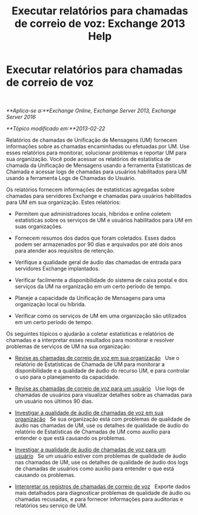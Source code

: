 ﻿---
title: 'Executar relatórios para chamadas de correio de voz: Exchange 2013 Help'
TOCTitle: Executar relatórios para chamadas de correio de voz
ms:assetid: 3a292d85-ce0f-4c15-b8f2-d1fc92965437
ms:mtpsurl: https://technet.microsoft.com/pt-br/library/JJ659062(v=EXCHG.150)
ms:contentKeyID: 50556184
ms.date: 05/22/2018
mtps_version: v=EXCHG.150
ms.translationtype: MT
---

# Executar relatórios para chamadas de correio de voz

 

_**Aplica-se a:**Exchange Online, Exchange Server 2013, Exchange Server 2016_

_**Tópico modificado em:**2013-02-22_

Relatórios de chamadas de Unificação de Mensagens (UM) fornecem informações sobre as chamadas encaminhadas ou efetuadas por UM. Use esses relatórios para monitorar, solucionar problemas e reportar UM para sua organização. Você pode acessar os relatórios de estatística de chamada da Unificação de Mensagens usando a ferramenta Estatísticas de Chamada e acessar logs de chamadas para usuários habilitados para UM usando a ferramenta Logs de Chamadas do Usuário.

Os relatórios fornecem informações de estatísticas agregadas sobre chamadas para servidores Exchange e chamadas para usuários habilitados para UM em sua organização. Estes relatórios:

  - Permitem que administradores locais, híbridos e online coletem estatísticas sobre os serviços de UM e usuários habilitados para UM em suas organizações.

  - Fornecem resumos dos dados que foram coletados. Esses dados podem ser armazenados por 90 dias e arquivados por até dois anos para atender aos requisitos de retenção.

  - Verifique a qualidade geral de áudio das chamadas de entrada para servidores Exchange implantados.

  - Verificar facilmente a disponibilidade do sistema de caixa postal e dos serviços da UM na organização em um certo período de tempo.

  - Planeje a capacidade da Unificação de Mensagens para uma organização local ou híbrida.

  - Verificar como os serviços de UM em uma organização são utilizados em um certo período de tempo.

Os seguintes tópicos o ajudarão a coletar estatísticas e relatórios de chamadas e a interpretar esses resultados para monitorar e resolver problemas de serviços de UM na sua organização:

  - [Revise as chamadas de correio de voz em sua organização](review-the-voice-mail-calls-in-your-organization-exchange-2013-help.md)   Use o relatório de Estatísticas de Chamada de UM para monitorar a disponibilidade e a qualidade de áudio do recurso UM, e para controlar o uso para o planejamento da capacidade.

  - [Revise as chamadas de correio de voz para um usuário](review-the-voice-mail-calls-for-a-user-exchange-2013-help.md)   Use logs de chamadas de usuários para visualizar detalhes sobre as chamadas para um usuário nos últimos 90 dias.

  - [Investigar a qualidade de áudio de chamadas de voz em sua organização](investigate-the-audio-quality-of-voice-calls-in-your-organization-exchange-2013-help.md)   Se sua organização está com problemas de qualidade de áudio nas chamadas de UM, use os detalhes de qualidade de áudio do relatório de Estatísticas de Chamadas de UM como auxílio para entender o que está causando os problemas.

  - [Investigar a qualidade de áudio de chamadas de voz para um usuário](investigate-the-audio-quality-of-voice-calls-for-a-user-exchange-2013-help.md)   Se um usuário estiver com problemas de qualidade de áudio nas chamadas de UM, use os detalhes de qualidade de áudio dos logs de chamadas de usuários como auxílio para entender o que está causando os problemas.

  - [Interpretar os registros de chamadas de correio de voz](interpret-voice-mail-call-records-exchange-2013-help.md)   Exporte dados mais detalhados para diagnosticar problemas de qualidade de áudio ou chamadas recusadas, e para fornecer informações para auditorias e relatórios seu serviço de UM.

